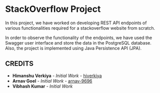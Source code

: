 # StackOverflow Project

 In this project, we have worked on developing REST API endpoints of various functionalities required for a stackoverflow website from scratch. 
 
 In order to observe the functionality of the endpoints, we have used the Swagger user interface and store the data in the PostgreSQL database. Also, the project is implemented using Java Persistence API (JPA).

## CREDITS

* **Himanshu Verkiya** - _Initial Work_ - [hiverkiya ](https://github.com/hiverkiya)
* **Arnav Goel** - _Initial Work_ - [arnav-9696](arnav0965@gmail.com)
* **Vibhash Kumar** - _Initial Work_
